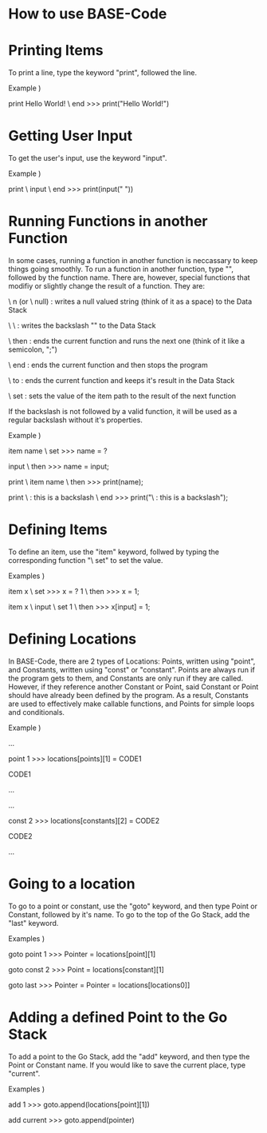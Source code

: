 # How to use BASE-Code

# Printing Items 

To print a line, type the keyword "print", followed the line.

Example )

print Hello World! \ end >>> print("Hello World!")

# Getting User Input 

To get the user's input, use the keyword "input".

Example ) 

print \ input \ end >>> print(input(" "))

# Running Functions in another Function

In some cases, running a function in another function is neccassary to keep things going smoothly. To run a function in another function, type "\", followed by the function name. There are, however, special functions that modifiy or slightly change the result of a function. They are:

\ n (or \ null) : writes a null valued string (think of it as a space) to the Data Stack

\ \ : writes the backslash "\" to the Data Stack

\ then : ends the current function and runs the next one (think of it like a semicolon, ";")

\ end : ends the current function and then stops the program

\ to : ends the current function and keeps it's result in the Data Stack

\ set : sets the value of the item path to the result of the next function

If the backslash is not followed by a valid function, it will be used as a regular backslash without it's properties.

Example )

item name \ set >>> name = ?

   input \ then >>> name = input; 

print \ item name \ then >>> print(name);

print \ : this is a backslash \ end >>> print("\ : this is a backslash");

# Defining Items 

To define an item, use the "item" keyword, follwed by typing the corresponding function "\ set" to set the value.

Examples ) 

item x \ set >>> x = ?
  1 \ then >>> x = 1;

item x \ input \ set 
  1 \ then >>> x[input] = 1;

# Defining Locations

In BASE-Code, there are 2 types of Locations: Points, written using "point", and Constants, written using "const" or "constant". Points are always run if the program gets to them, and Constants are only run if they are called. However, if they reference another Constant or Point, said Constant or Point should have already been defined by the program.
As a result, Constants are used to effectively make callable functions, and Points for simple loops and conditionals.

Example )

... 

point 1 >>> locations[points][1] = CODE1

CODE1

...


...

const 2 >>> locations[constants][2] = CODE2

CODE2

...

# Going to a location 

To go to a point or constant, use the "goto" keyword, and then type Point or Constant, followed by it's name. To go to the top of the Go Stack, add the "last" keyword.

Examples )

goto point 1 >>> Pointer = locations[point][1]

goto const 2 >>> Point = locations[constant][1]

goto last >>> Pointer = Pointer = locations[locations0]]

# Adding a defined Point to the Go Stack 

To add a point to the Go Stack, add the "add" keyword, and then type the Point or Constant name. If you would like to save the current place, type "current".

Examples ) 

add 1 >>> goto.append(locations[point][1]) 

add current >>> goto.append(pointer)
